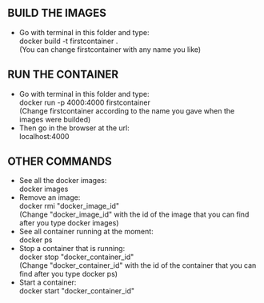 ## BUILD THE IMAGES
- Go with terminal in this folder and type: <br>
docker build -t firstcontainer . <br>
(You can change firstcontainer with any name you like)

## RUN THE CONTAINER
- Go with terminal in this folder and type: <br>
docker run -p 4000:4000 firstcontainer
<br> (Change firstcontainer according to the name you gave when the images were builded) <br>
- Then go in the browser at the url: <br>
localhost:4000 

## OTHER COMMANDS
- See all the docker images: <br>
docker images 
- Remove an image: <br> 
docker rmi "docker_image_id" <br>
(Change "docker_image_id" with the id of the image that you can find after you type docker images)
- See all container running at the moment: <br>
docker ps
- Stop a container that is running: <br>
docker stop "docker_container_id" <br>
(Change "docker_container_id" with the id of the container that you can find after you type docker ps) <br>
- Start a container: <br>
docker start "docker_container_id" 
